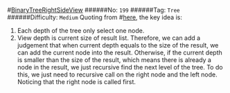 #[BinaryTreeRightSideView](https://leetcode.com/problems/binary-tree-right-side-view/)
######No: `199`
######Tag: `Tree`
######Difficulty: `Medium`
Quoting from #[here](https://leetcode.com/discuss/31348/my-simple-accepted-solution-java), the key idea is:
1. Each depth of the tree only select one node.
2. View depth is current size of result list.
Therefore, we can add a judgement that when current depth equals to the size of the result, we can add the current
node into the result. Otherwise, if the current depth is smaller than the size of the result, which means there is
already a node in the result, we just recursive find the next level of the tree. To do this, we just need to recursive
call on the right node and the left node. Noticing that the right node is called first.
